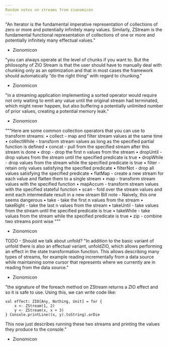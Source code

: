 ```yaml
---
Random notes on streams from zionomicon
---
```


"An Iterator is the fundamental imperative representation of collections of zero or more and potentially infinitely many values. 
Similarly, ZStream is the fundamental functional representation of collections of one or more and potentially infinitely many effectual values."
- Zionomicon

"you can always operate at the level of chunks if you want to. 
But the philosophy of ZIO Stream is that the user should have to manually deal with chunking only as an optimization and 
that in most cases the framework should automatically “do the right thing” with regard to chunking."
- Zionomicon

"in a streaming application implementing a sorted operator would require not only waiting to emit any value until the original stream had terminated, 
which might never happen, but also buffering a potentially unlimited number of prior values, creating a potential memory leak."
- Zionomicon

"""Here are some common collection operators that you can use to transform streams:
    • collect - map and filter stream values at the same time
    • collectWhile - transform stream values as long as the specified partial function is defined
    • concat - pull from the specified stream after this stream is done
    • drop - drop the first n values from the stream
    • dropUntil - drop values from the stream until the specified predicate is true
    • dropWhile - drop values from the stream while the specified predicate is true
    • filter - retain only values satisfying the specified predicate
    • filterNot - drop all values satisfying the specified predicate
    • flatMap - create a new stream for each value and flatten them to a single stream
    • map - transform stream values with the specified function
    • mapAccum - transform stream values with the specified stateful function 
    • scan - fold over the stream values and emit each intermediate result in a new stream
        Bill note - Naively, this one seems dangerous
    • take - take the first n values from the stream
    • takeRight - take the last n values from the stream
    • takeUntil - take values from the stream until the specified predicate is true
    • takeWhile - take values from the stream while the specified predicate is true
    • zip - combine two streams point wise
"""
- Zionomicon

TODO - Should we talk about unfold?
"In addition to the basic variant of unfold there is also an effectual variant, unfoldZIO, 
which allows performing an effect in the state transformation function. 
This allows describing many types of streams, for example reading incrementally from a data source 
while maintaining some cursor that represents where we currently are in reading from the data source."
- Zionomicon

"the signature of the foreach method on ZStream returns a ZIO effect and so it is safe to use. Using this, we can write code like:

    val effect: ZIO[Any, Nothing, Unit] = for {
        x <- ZStream(1, 2)
        y <- ZStream(x, x + 3)
    } Console.printLine((x, y).toString).orDie
This now just describes running these two streams and printing the values they produce to the console."
- Zionomicon
